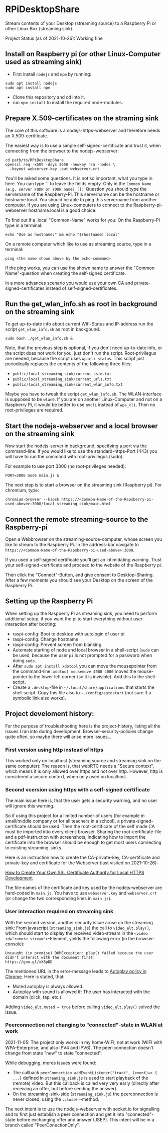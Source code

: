 # RPiDesktopShare

Stream contents of your Desktop (streaming source) to a Raspberry Pi or other Linux Box (streaming sink).

Project Status (as of 2021-10-26): Working fine

## Install on Raspberry pi (or other Linux-Computer used as streaming sink)

- First install `nodejs` and `npm` by running:

```
sudo apt install nodejs
sudo apt install npm
```

- Clone this repository and cd into it.
- run `npm install` to install the required node-modules.

## Prepare X.509-certificates on the straming sink

The core of this software is a nodejs-https-webserver and therefore needs an X.509-certificate. 

The easiest way is to use a simple self-signed-certificate and trust it, when connecting from the browser to the nodejs-webserver:

```
cd path/to/RPiDesktopShare
openssl req -x509 -days 3650 -newkey rsa -nodes \
  -keyout webserver.key -out webserver.crt 
```

You'll be asked some questions. It is not so important, what you type in here. You can type '.'  to leave the fields empty. Only in the `Common Name (e.g. server FQDN or YOUR name) []:`-Question you should type the servername of the Raspberry-Pi. This servername can be the hostname or hostname.local. You should be able to ping this servername from another computer. If you are using Linux-computers to connect to the Raspberry-pi-webserver hostname.local is a good choice:

To find out if a <hostname>.local "Common-Name" works for you: On the Raspberry-Pi type in a terminal:
```
echo "Use as hostname:" && echo "$(hostname).local"
```

On a remote computer which like to use as streaming source, type in a terminal:
```
ping <the name shown above by the echo-command>
```

If the ping works, you can use the shown name to answer the "Common Name"-question when creating the self-signed certificate.

In a more advances scenario you would use your own CA and private-signed-certificates instead of self-signed-certificates.

## Run the get_wlan_info.sh as root in background on the streaming sink

To get up-to-date info about current Wifi-Status and IP-address run the script `get_wlan_info.sh` as root in backgound. 

```
sudo bash ./get_wlan_info.sh &
```

Note, that the previous step is optional, if you don't need up-to-date info, or the script does not work for you, just don't run the script. Root-privilegus are needed, because the script uses `wpacli status`. This script just periodically replaces the contents of the following three files:

- `public/local_streaming_sink/current_ssid.txt`
- `public/local_streaming_sink/current_urls.txt`
- `public/local_streaming_sink/current_wlan_info.txt`

Maybe you have to tweak the script `get_wlan_info.sh`. The WLAN-interface is supposed to be `wlan0`. If you are on another Linux-Computer and not on a Raspberry Pi, it would be better to use `nmcli` instead of `wpa_cli`. Then no root-privileges are required.

## Start the nodejs-webserver and a local browser on the streaming sink

Now start the nodejs-server in background, specifying a port via the command-line. If you would like to use the standard-https-Port (443) you will have to run the command with root-privilegus (sudo).

For example to use port 3000 (no root-privileges needed):

```
PORT=3000 node main.js &
```

The next step is to start a browser on the streaming sink (Raspberry pi). For chromium, type:

```
chromium-browser --kiosk https://<Common-Name-of-the-Rapsberry-pi-used-above>:3000/local_streaming_sink/main.html
```

## Connect the remote streaming-source to the Raspberry-pi

Open a Webbrowser on the streaming-source-computer, whose screen you like to stream to the Raspberry Pi. In the address-bar navigate to `https://<Common-Name-of-the-Rapsberry-pi-used-above>:3000`.

If you used a self-signed certificate you'll get an intimidating warning. Trust your self-signed-certificate and proceed to the website of the Raspberry pi. 

Then click the "Connect"-Button, and give consent to Desktop-Sharing. After a few moments you should see your Desktop on the screen of the Raspberry Pi.

## Setting up the Raspberry Pi

When setting up the Raspberry Pi as streaming sink, you need to perform additional setup, if you want the pi to start everything without user-interaction after booting:

- raspi-config: Boot to desktop with autologin of user pi
- raspi-config: Change hostname
- raspi-config: Prevent screen from blanking
- Automate starting of node and local browser in a shell-script (`sudo` can be used, because the user `pi` is not prompted for a password when doing `sudo`.
- After `sudo apt install xdotool` you can move the mousepointer from the command-line: `xdotool mousemove 4000 4000` moves the mouse-pointer to the lower left corner (so it is invisible). Add this to the shell-script.
- Create a `.desktop`-file in `~/.local/share/applications` that starts the shell script. Copy this file also  to `~./config/autostart` (not sure if a symbolic link also works).

## Project develoment history:

For the purpose of troubleshooting here is the project-history, listing all the issues I ran into during development. Browser-security-policies change quite often, so maybe there will arise more issues...

### First version using http instead of https

This worked only on localhost (streaming source and streaming sink on the same computer): The reason is, that webRTC needs a "Secure context", which means it is only allowed over https and not over http. However, http is considered a secure context, when only used on localhost.

### Second vcersion using https with a self-signed certificate

The main issue here is, that the user gets a security warning, and no user will ignore this warning. 

So if using this project for a limited number of users (for example in small/middle company or for all teachers in a school), a private-signed-certificate should be used. Then the root-certificate of the self made CA must be imported into every client-browser. Sharing the root-certificate-file and a pdf-instruction with screenshots, indicating how to import the certificate into the browser should be enough to get most users connecting to existing streaming-sinks. 

Here is an instruction how to create the CA-private-key, CA-certificate and private-key and certificate for the Webserver (last visited on 2021-10-26):

[How to Create Your Own SSL Certificate Authority for Local HTTPS Development](https://deliciousbrains.com/ssl-certificate-authority-for-local-https-development/) 

The file-names of the certificate and key used by the nodejs-webserver are hard-coded in `main.js`. You have to use `webserver.key` and `webserver.crt` (or change the two corresponding lines in `main.js`).

### User interaction required on streaming sink

With the second version, another security issue arose on the streaming sink: From javascript (`streaming_sink.js`) the call to `video_elt.play()`, which should start to display the received video-stream in the `<video id="remote_stream">`-Element, yields the following error (in the browser-console):

```
Uncaught (in promise) DOMException: play() failed because the user didn't interact with the document first.
https://goo.gl/xX8pDD
```

The mentioned URL in the error-message leads to [Autoplay policy in Chrome](https://developer.chrome.com/blog/autoplay/). Here is stated, that:

- Muted autoplay is always allowed.
- Autoplay with sound is allowed if: The user has interacted with the domain (click, tap, etc.).

Adding `video_elt.muted = true` before calling `video_elt.play()` solved the issue.

### Peerconnection not changing to "connected"-state in WLAN at work

2021-11-05: The project only works in my home-WIFI, not at work (WIFI with WPA-Enterprise, and also IPV4 and IPV6). The peer-connection doesn't change from state "new" to state "connected".

While debugging, mores issues were found: 
- The callback `peerConnection.addEventListener("track", (event)=> { ...}` defined in `streaming_sink.js` is used to start playback of the (remote) video. But this callback is called very very early (directly after receiving an offer, but before sending the answer). 
- On the streaming-sink-side (`streaming_sink.js`) the peerconnection is never closed, using the `.close()`-method.

The next intent is to use the nodejs-webserver with socket.io for signalling and to first just establish a peer connection and get it into "connected"-state before exchanging offer and answer (JSEP). This intent will be in a branch called "PeerConectionOnly".

